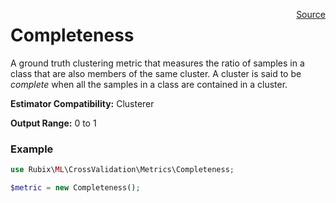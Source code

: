 <p><span style="float:right;"><a href="https://github.com/RubixML/RubixML/blob/master/src/CrossValidation/Metrics/Completeness.php">Source</a></span></p>

# Completeness
A ground truth clustering metric that measures the ratio of samples in a class that are also members of the same cluster. A cluster is said to be *complete* when all the samples in a class are contained in a cluster.

**Estimator Compatibility:** Clusterer

**Output Range:** 0 to 1

### Example
```php
use Rubix\ML\CrossValidation\Metrics\Completeness;

$metric = new Completeness();
```